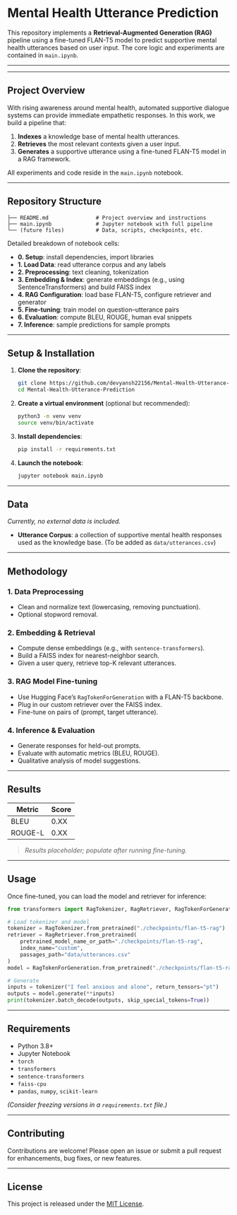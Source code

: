 # Mental Health Utterance Prediction

This repository implements a **Retrieval-Augmented Generation (RAG)** pipeline using a fine-tuned FLAN-T5 model to predict supportive mental health utterances based on user input. The core logic and experiments are contained in `main.ipynb`.

---

---

## Project Overview

With rising awareness around mental health, automated supportive dialogue systems can provide immediate empathetic responses. In this work, we build a pipeline that:

1. **Indexes** a knowledge base of mental health utterances.
2. **Retrieves** the most relevant contexts given a user input.
3. **Generates** a supportive utterance using a fine-tuned FLAN-T5 model in a RAG framework.

All experiments and code reside in the `main.ipynb` notebook.

---

## Repository Structure

```
├── README.md               # Project overview and instructions
├── main.ipynb              # Jupyter notebook with full pipeline
└── (future files)          # Data, scripts, checkpoints, etc.
```

Detailed breakdown of notebook cells:

- **0. Setup**: install dependencies, import libraries
- **1. Load Data**: read utterance corpus and any labels
- **2. Preprocessing**: text cleaning, tokenization
- **3. Embedding & Index**: generate embeddings (e.g., using SentenceTransformers) and build FAISS index
- **4. RAG Configuration**: load base FLAN-T5, configure retriever and generator
- **5. Fine-tuning**: train model on question–utterance pairs
- **6. Evaluation**: compute BLEU, ROUGE, human eval snippets
- **7. Inference**: sample predictions for sample prompts

---

## Setup & Installation

1. **Clone the repository**:
   ```bash
   git clone https://github.com/devyansh22156/Mental-Health-Utterance-Prediction.git
   cd Mental-Health-Utterance-Prediction
   ```

2. **Create a virtual environment** (optional but recommended):
   ```bash
   python3 -m venv venv
   source venv/bin/activate
   ```

3. **Install dependencies**:
   ```bash
   pip install -r requirements.txt
   ```

4. **Launch the notebook**:
   ```bash
   jupyter notebook main.ipynb
   ```

---

## Data

*Currently, no external data is included.*

- **Utterance Corpus**: a collection of supportive mental health responses used as the knowledge base. (To be added as `data/utterances.csv`)

---

## Methodology

### 1. Data Preprocessing
- Clean and normalize text (lowercasing, removing punctuation).
- Optional stopword removal.

### 2. Embedding & Retrieval
- Compute dense embeddings (e.g., with `sentence-transformers`).
- Build a FAISS index for nearest-neighbor search.
- Given a user query, retrieve top-K relevant utterances.

### 3. RAG Model Fine-tuning
- Use Hugging Face’s `RagTokenForGeneration` with a FLAN-T5 backbone.
- Plug in our custom retriever over the FAISS index.
- Fine-tune on pairs of (prompt, target utterance).

### 4. Inference & Evaluation
- Generate responses for held-out prompts.
- Evaluate with automatic metrics (BLEU, ROUGE).
- Qualitative analysis of model suggestions.

---

## Results

| Metric | Score |
|--------|-------|
| BLEU   | 0.XX  |
| ROUGE-L| 0.XX  |

> *Results placeholder; populate after running fine-tuning.*

---

## Usage

Once fine-tuned, you can load the model and retriever for inference:

```python
from transformers import RagTokenizer, RagRetriever, RagTokenForGeneration

# Load tokenizer and model
tokenizer = RagTokenizer.from_pretrained("./checkpoints/flan-t5-rag")
retriever = RagRetriever.from_pretrained(
    pretrained_model_name_or_path="./checkpoints/flan-t5-rag",
    index_name="custom",
    passages_path="data/utterances.csv"
)
model = RagTokenForGeneration.from_pretrained("./checkpoints/flan-t5-rag", retriever=retriever)

# Generate
inputs = tokenizer("I feel anxious and alone", return_tensors="pt")
outputs = model.generate(**inputs)
print(tokenizer.batch_decode(outputs, skip_special_tokens=True))
```

---

## Requirements

- Python 3.8+
- Jupyter Notebook
- `torch`
- `transformers`
- `sentence-transformers`
- `faiss-cpu`
- `pandas`, `numpy`, `scikit-learn`

*(Consider freezing versions in a `requirements.txt` file.)*

---

## Contributing

Contributions are welcome! Please open an issue or submit a pull request for enhancements, bug fixes, or new features.

---

## License

This project is released under the [MIT License](LICENSE).

